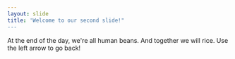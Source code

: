 ```yaml
---
layout: slide
title: 'Welcome to our second slide!"
---
```

At the end of the day, we're all human beans. And together we will rice.
Use the left arrow to go back!
